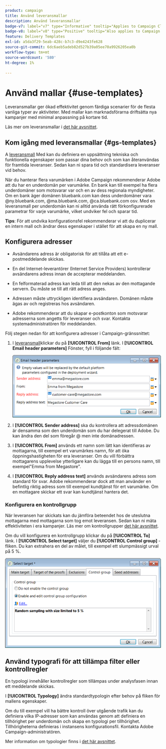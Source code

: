 ```yaml
---
product: campaign
title: Använd leveransmallar
description: Använd leveransmallar
badge-v7: label="v7" type="Informative" tooltip="Applies to Campaign Classic v7"
badge-v8: label="v8" type="Positive" tooltip="Also applies to Campaign v8"
feature: Delivery Templates
exl-id: a5da3f29-5eab-428c-b7c3-d9e4243fe628
source-git-commit: 6dc6aeb5adeb82d527b39a05ee70a9926205ea0b
workflow-type: tm+mt
source-wordcount: '580'
ht-degree: 1%

---
```


# Använd mallar {#use-templates}



Leveransmallar ger ökad effektivitet genom färdiga scenarier för de flesta vanliga typer av aktiviteter. Med mallar kan marknadsförarna driftsätta nya kampanjer med minimal anpassning på kortare tid.

Läs mer om leveransmallar i [det här avsnittet](creating-a-delivery-template.md).

## Kom igång med leveransmallar {#gs-templates}

A [leveransmall](creating-a-delivery-template.md) Med kan du definiera en uppsättning tekniska och funktionella egenskaper som passar dina behov och som kan återanvändas för framtida leveranser. Sedan kan ni spara tid och standardisera leveranser vid behov.

När du hanterar flera varumärken i Adobe Campaign rekommenderar Adobe att du har en underdomän per varumärke. En bank kan till exempel ha flera underdomäner som motsvarar var och en av dess regionala myndigheter. Om en bank äger domänen bluebank.com kan dess underdomäner vara @ny.bluebank.com, @ma.bluebank.com, @ca.bluebank.com osv. Med en leveransmall per underdomän kan ni alltid använda rätt förkonfigurerade parametrar för varje varumärke, vilket undviker fel och sparar tid.

**Tips**: För att undvika konfigurationsfel rekommenderar vi att du duplicerar en intern mall och ändrar dess egenskaper i stället för att skapa en ny mall.

## Konfigurera adresser

* Avsändarens adress är obligatorisk för att tillåta att ett e-postmeddelande skickas.

* En del Internet-leverantörer (Internet Service Providers) kontrollerar avsändarens adress innan de accepterar meddelanden.

* En felformaterad adress kan leda till att den nekas av den mottagande servern. Du måste se till att rätt adress anges.

* Adressen måste uttryckligen identifiera avsändaren. Domänen måste ägas av och registreras hos avsändaren.

* Adobe rekommenderar att du skapar e-postkonton som motsvarar adresserna som angetts för leveranser och svar. Kontakta systemadministratören för meddelanden.

Följ stegen nedan för att konfigurera adresser i Campaign-gränssnittet:

1. I [leveransmall](creating-a-delivery-template.md)klickar du på **[!UICONTROL From]** länk. I **[!UICONTROL Email header parameters]** Fönster, fyll i följande fält:

   ![](assets/d_best_practices_email_header.png)

1. I **[!UICONTROL Sender address]** ska du kontrollera att adressdomänen är densamma som den underdomän som du har delegerat till Adobe. Du kan ändra den del som föregår @ men inte domänadressen.

1. I **[!UICONTROL From]** används ett namn som lätt kan identifieras av mottagarna, till exempel ert varumärkes namn, för att öka öppningshastigheten för era leveranser. Om du vill förbättra mottagarens upplevelse ytterligare kan du lägga till en persons namn, till exempel&quot;Emma from Megastore&quot;.

1. I **[!UICONTROL Reply address text]** används avsändarens adress som standard för svar. Adobe rekommenderar dock att man använder en befintlig riktig adress som till exempel kundtjänst för ert varumärke. Om en mottagare skickar ett svar kan kundtjänst hantera det.

### Konfigurera en kontrollgrupp

När leveransen har skickats kan du jämföra beteendet hos de uteslutna mottagarna med mottagarna som tog emot leveransen. Sedan kan ni mäta effektiviteten i era kampanjer. Läs mer om kontrollgrupper [det här avsnittet](../../campaign/using/marketing-campaign-deliveries.md#defining-a-control-group).

Om du vill konfigurera en kontrollgrupp klickar du på **[!UICONTROL To]** länk. I **[!UICONTROL Select target]** väljer du **[!UICONTROL Control group]** -fliken. Du kan extrahera en del av målet, till exempel ett slumpmässigt urval på 5 %.

![](assets/d_best_practices_control_group.png)

## Använd typografi för att tillämpa filter eller kontrollregler

En typologi innehåller kontrollregler som tillämpas under analysfasen innan ett meddelande skickas.

I **[!UICONTROL Typology]** ändra standardtypologin efter behov på fliken för mallens egenskaper.

Om du till exempel vill ha bättre kontroll över utgående trafik kan du definiera vilka IP-adresser som kan användas genom att definiera en tillhörighet per underdomän och skapa en typologi per tillhörighet. Tillhörigheterna definieras i instansens konfigurationsfil. Kontakta Adobe Campaign-administratören.

Mer information om typologier finns i [det här avsnittet](../../campaign-opt/using/about-campaign-typologies.md).
